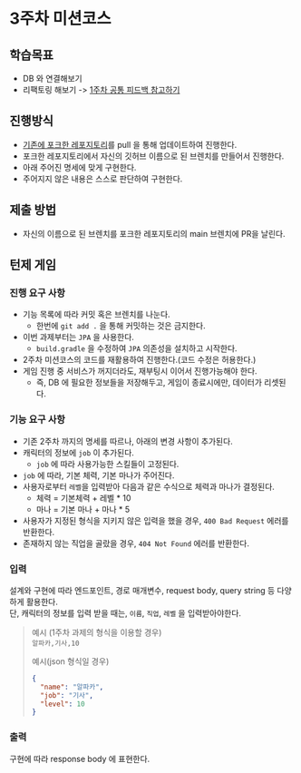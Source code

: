 # 3주차 미션코스

## 학습목표
* DB 와 연결해보기
* 리팩토링 해보기 -> [1주차 공통 피드백 참고하기](./articles/feedback.md)

## 진행방식
* [기존에 포크한 레포지토리](https://github.com/GDSC-Hongik/2024-2-mission-course-java)를 pull 을 통해 업데이트하여 진행한다.
* 포크한 레포지토리에서 자신의 깃허브 이름으로 된 브렌치를 만들어서 진행한다.
* 아래 주어진 명세에 맞게 구현한다.
* 주어지지 않은 내용은 스스로 판단하여 구현한다.

## 제출 방법
* 자신의 이름으로 된 브렌치를 포크한 레포지토리의 main 브렌치에 PR을 날린다.

## 턴제 게임
### 진행 요구 사항
* 기능 목록에 따라 커밋 혹은 브렌치를 나눈다.
    * 한번에 `git add .` 을 통해 커밋하는 것은 금지한다.
* 이번 과제부터는 `JPA` 을 사용한다.
    * `build.gradle` 을 수정하여 `JPA` 의존성을 설치하고 시작한다.
* 2주차 미션코스의 코드를 재활용하여 진행한다.(코드 수정은 허용한다.)
* 게임 진행 중 서비스가 꺼지더라도, 재부팅시 이어서 진행가능해야 한다.
  * 즉, DB 에 필요한 정보들을 저장해두고, 게임이 종료시에만, 데이터가 리셋된다.

### 기능 요구 사항
* 기존 2주차 까지의 명세를 따르나, 아래의 변경 사항이 추가된다.
* 캐릭터의 정보에 `job` 이 추가된다.
  * `job` 에 따라 사용가능한 스킬들이 고정된다.
* `job` 에 따라, 기본 체력, 기본 마나가 주어진다.
* 사용자로부터 `레벨`을 입력받아 다음과 같은 수식으로 체력과 마나가 결정된다.
  * 체력 = 기본체력 + 레벨 * 10
  * 마나 = 기본 마나 + 마나 * 5
* 사용자가 지정된 형식을 지키지 않은 입력을 했을 경우, `400 Bad Request` 에러를 반환한다.
* 존재하지 않는 직업을 골랐을 경우, `404 Not Found` 에러를 반환한다.

### 입력
설계와 구현에 따라 엔드포인트, 경로 매개변수, request body, query string 등 다양하게 활용한다.  
단, 캐릭터의 정보를 입력 받을 때는, `이름`, `직업`, `레벨` 을 입력받아야한다.
> 예시 (1주차 과제의 형식을 이용할 경우)  
> `알파카,기사,10`
>   
> 예시(json 형식일 경우)
> ```json
> {
>   "name": "알파카",
>   "job": "기사",
>   "level": 10
> }
> ```
 

### 출력
구현에 따라 response body 에 표현한다.